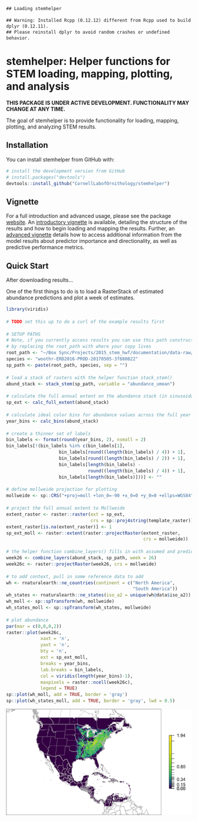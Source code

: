 
<!-- README.md is generated from README.Rmd. Please edit that file -->
    ## Loading stemhelper

    ## Warning: Installed Rcpp (0.12.12) different from Rcpp used to build dplyr (0.12.11).
    ## Please reinstall dplyr to avoid random crashes or undefined behavior.

stemhelper: Helper functions for STEM loading, mapping, plotting, and analysis
==============================================================================

<!-- [![License: GPL v3](https://img.shields.io/badge/License-GPL%20v3-blue.svg)](http://www.gnu.org/licenses/gpl-3.0) -->
**THIS PACKAGE IS UNDER ACTIVE DEVELOPMENT. FUNCTIONALITY MAY CHANGE AT ANY TIME.**

The goal of stemhelper is to provide functionality for loading, mapping, plotting, and analyzing STEM results.

Installation
------------

You can install stemhelper from GitHub with:

``` r
# install the development version from GitHub
# install.packages("devtools")
devtools::install_github("CornellLabofOrnithology/stemhelper")
```

Vignette
--------

For a full introduction and advanced usage, please see the package [website](https://cornelllabofornithology.github.io/stemhelper). An [introductory vignette](https://cornelllabofornithology.github.io/stemhelper/articles/stem-intro-mapping.html) is available, detailing the structure of the results and how to begin loading and mapping the results. Further, an [advanced vignette](ttps://cornelllabofornithology.github.io/stemhelper/articles/stem-pipd.html) details how to access additional information from the model results about predictor importance and directionality, as well as predictive performance metrics.

Quick Start
-----------

After downloading results...

One of the first things to do is to load a RasterStack of estimated abundance predictions and plot a week of estimates.

``` r
library(viridis)

# TODO set this up to do a curl of the example results first

# SETUP PATHS
# Note, if you currently access results you can use this path construction
# by replacing the root_path with where your copy lives
root_path <- "~/Box Sync/Projects/2015_stem_hwf/documentation/data-raw/"
species <- "woothr-ERD2016-PROD-20170505-3f880822"
sp_path <- paste(root_path, species, sep = "")

# load a stack of rasters with the helper function stack_stem()
abund_stack <- stack_stem(sp_path, variable = "abundance_umean")

# calculate the full annual extent on the abundance stack (in sinusoidal projection)
sp_ext <- calc_full_extent(abund_stack)

# calculate ideal color bins for abundance values across the full year
year_bins <- calc_bins(abund_stack)

# create a thinner set of labels
bin_labels <- format(round(year_bins, 2), nsmall = 2)
bin_labels[!(bin_labels %in% c(bin_labels[1], 
                    bin_labels[round((length(bin_labels) / 4)) + 1], 
                    bin_labels[round((length(bin_labels) / 2)) + 1],
                    bin_labels[length(bin_labels) - 
                               round((length(bin_labels) / 4)) + 1],
                    bin_labels[length(bin_labels)]))] <- ""

# define mollweide projection for plotting
mollweide <- sp::CRS("+proj=moll +lon_0=-90 +x_0=0 +y_0=0 +ellps=WGS84")

# project the full annual extent to Mollweide
extent_raster <- raster::raster(ext = sp_ext, 
                                crs = sp::proj4string(template_raster))
extent_raster[is.na(extent_raster)] <- 1
sp_ext_moll <- raster::extent(raster::projectRaster(extent_raster, 
                                                    crs = mollweide))

# the helper function combine_layers() fills in with assumed and predicted zeroes
week26 <- combine_layers(abund_stack, sp_path, week = 26)
week26c <- raster::projectRaster(week26, crs = mollweide)

# to add context, pull in some reference data to add
wh <- rnaturalearth::ne_countries(continent = c("North America",
                                                "South America"))
wh_states <- rnaturalearth::ne_states(iso_a2 = unique(wh@data$iso_a2))
wh_moll <- sp::spTransform(wh, mollweide)
wh_states_moll <- sp::spTransform(wh_states, mollweide)

# plot abundance
par(mar = c(0,0,0,2))
raster::plot(week26c, 
             xaxt = 'n', 
             yaxt = 'n',
             bty = 'n',
             ext = sp_ext_moll, 
             breaks = year_bins,
             lab.breaks = bin_labels,
             col = viridis(length(year_bins)-1),
             maxpixels = raster::ncell(week26c),
             legend = TRUE)
sp::plot(wh_moll, add = TRUE, border = 'gray')
sp::plot(wh_states_moll, add = TRUE, border = 'gray', lwd = 0.5)
```

<img src="README-quick_start-1.png" width="\textwidth" style="display: block; margin: auto;" />
